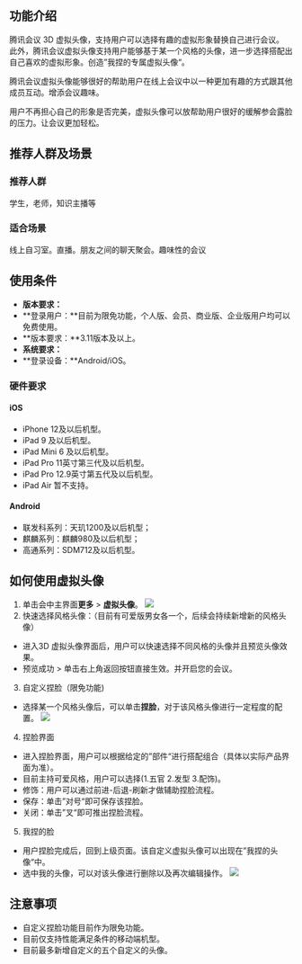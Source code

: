 ## 功能介绍
腾讯会议 3D 虚拟头像，支持用户可以选择有趣的虚拟形象替换自己进行会议。
此外，腾讯会议虚拟头像支持用户能够基于某一个风格的头像，进一步选择搭配出自己喜欢的虚拟形象。创造”我捏的专属虚拟头像“。

腾讯会议虚拟头像能够很好的帮助用户在线上会议中以一种更加有趣的方式跟其他成员互动。增添会议趣味。

用户不再担心自己的形象是否完美，虚拟头像可以放帮助用户很好的缓解参会露脸的压力。让会议更加轻松。

## 推荐人群及场景

### 推荐人群
学生，老师，知识主播等

### 适合场景
线上自习室。直播。朋友之间的聊天聚会。趣味性的会议

## 使用条件
- **版本要求：**
 - **登录用户：**目前为限免功能，个人版、会员、商业版、企业版用户均可以免费使用。
 - **版本要求：**3.11版本及以上。
- **系统要求：**
 - **登录设备：**Android/iOS。

### 硬件要求
#### iOS	
- iPhone 12及以后机型。
- iPad 9 及以后机型。
- iPad Mini 6  及以后机型。
- iPad Pro 11英寸第三代及以后机型。
- iPad Pro 12.9英寸第五代及以后机型。
- iPad Air 暂不支持。

#### Android
- 联发科系列：天玑1200及以后机型；
- 麒麟系列：麒麟980及以后机型；
- 高通系列：SDM712及以后机型。

## 如何使用虚拟头像
1. 单击会中主界面**更多** > **虚拟头像**。
![](https://qcloudimg.tencent-cloud.cn/raw/6686c1a6d37bb25b3c27ddaba3b83f8d.png)
2. 快速选择风格头像：（目前有可爱版男女各一个，后续会持续新增新的风格头像）
 - 进入3D 虚拟头像界面后，用户可以快速选择不同风格的头像并且预览头像效果。
 - 预览成功 > 单击右上角返回按钮直接生效。并开启您的会议。
3. 自定义捏脸（限免功能)
 - 选择某一个风格头像后，可以单击**捏脸**，对于该风格头像进行一定程度的配置。
![](https://qcloudimg.tencent-cloud.cn/raw/748a6b328415e8b15a6bed1b50b9a0e3.png)
4. 捏脸界面
 - 进入捏脸界面，用户可以根据给定的”部件“进行搭配组合（具体以实际产品界面为准）。
 - 目前主持可爱风格，用户可以选择(1.五官 2.发型 3.配饰)。
 - 修饰：用户可以通过前进-后退-刷新才做辅助捏脸流程。
 - 保存：单击”对号“即可保存该捏脸。
 - 关闭：单击”叉“即可推出捏脸流程。
5. 我捏的脸
 - 用户捏脸完成后，回到上级页面。该自定义虚拟头像可以出现在”我捏的头像“中。
 - 选中我的头像，可以对该头像进行删除以及再次编辑操作。
![](https://qcloudimg.tencent-cloud.cn/raw/fe93905edf0c554a361db499b5b0fb34.png)

## 注意事项
- 自定义捏脸功能目前作为限免功能。
- 目前仅支持性能满足条件的移动端机型。
- 目前最多新增自定义的五个自定义的头像。
